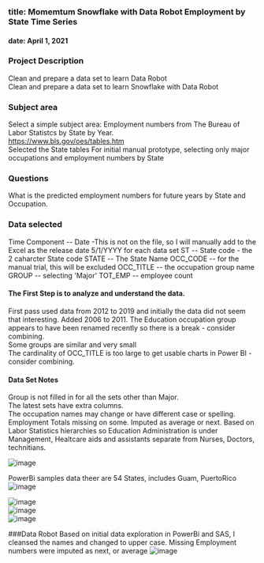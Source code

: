 
### title: Momemtum Snowflake with Data Robot Employment by State Time Series
#### date: April 1, 2021
### Project Description
Clean and prepare a data set to learn Data Robot  
Clean and prepare a data set to learn Snowflake with Data Robot  

### Subject area 
Select a simple subject area: Employment numbers from The Bureau of Labor Statistcs by State by Year.   
https://www.bls.gov/oes/tables.htm  
Selected the State tables
For initial manual prototype, selecting only major occupations and employment numbers by State
  
### Questions  
What is the predicted employment numbers for future years by State and Occupation. 

### Data selected  
Time Component -- Date -This is not on the file, so I will manually add to the Excel as the release date 5/1/YYYY for each data set
ST -- State code - the 2 caharcter State code
STATE	-- The State Name
OCC_CODE	-- for the manual trial, this will be excluded
OCC_TITLE	-- the occupation group name
GROUP	-- selecting 'Major' 
TOT_EMP -- employee count  
#### The First Step is to analyze and understand the data.

First pass used data from 2012 to 2019 and initially the data did not seem that interesting. Added 2006 to 2011.
The Education occupation group appears to have been renamed recently so there is a break - consider combining.   
Some groups are similar and very small  
The cardinality of OCC_TITLE is too large to get usable charts in Power BI - consider combining.  
#### Data Set Notes  
Group is not filled in for all the sets other than Major.  
The latest sets have extra columns.  
The occupation names may change or have different case or spelling. 
Employment Totals missing on some. Imputed as average or next. 
Based on Labor Statistics hierarchies so Education Administration is under Management, Healtcare aids and assistants separate from Nurses, Doctors, technitians.  

![image](https://user-images.githubusercontent.com/12059492/113344759-81630c80-92ff-11eb-8c58-2f0aafc613ec.png)

PowerBi samples data theer are 54 States, includes Guam, PuertoRico  
![image](https://user-images.githubusercontent.com/12059492/113347955-f1739180-9303-11eb-82a9-8786feda4c1e.png)

![image](https://user-images.githubusercontent.com/12059492/113351735-436ae600-9309-11eb-975e-e82b38d279d6.png)  
![image](https://user-images.githubusercontent.com/12059492/113352425-3c90a300-930a-11eb-9300-4b454fbe58d2.png)  
![image](https://user-images.githubusercontent.com/12059492/113415749-e107f900-938d-11eb-9768-b6aae8af839a.png)



###Data Robot
Based on initial data exploration in PowerBi and SAS, I cleansed the names and changed to upper case.
Missing Employment numbers were imputed as next, or average
![image](https://user-images.githubusercontent.com/12059492/113415810-fd0b9a80-938d-11eb-82ba-545bf3f4c517.png)  







